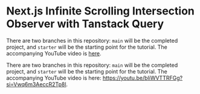 # Next.js Infinite Scrolling Intersection Observer with Tanstack Query

There are two branches in this repository: `main` will be the completed project, and `starter` will be the starting point for the tutorial. The accompanying YouTube video is [here](https://youtu.be/bIiWVTTRFGg?si=Vwq6m3AeccR2Tp8l).

There are two branches in this repository: `main` will be the completed project, and `starter` will be the starting point for the tutorial. The accompanying YouTube video is here: https://youtu.be/bIiWVTTRFGg?si=Vwq6m3AeccR2Tp8l.


